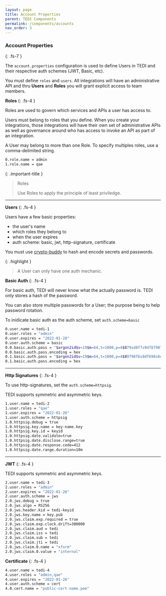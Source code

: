 ```yaml
---
layout: page
title: Account Properties
parent: TEDI Components
permalink: /components/accounts
nav_order: 3
---
```


### Account Properties
{: .fs-7 }

The `account.properties` configuration is used to define Users in TEDI and their respective auth schemes (JWT, Basic, etc). 

You must define `roles` and `users`. All integrations will have an administrative API and thru **Users** and **Roles** you will grant explicit access to team members.


**Roles**
{: .fs-4 }

Roles are used to govern which services and APIs a user has access to.

Users must belong to roles that you define. When you create your integrations, those integrations will have their own set of administrative APIs as well as governance around who has access to invoke an API as part of an integration.

A User may belong to more than one Role. To specify multiples roles, use a comma-delimited string.

```sh
0.role.name = admin
1.role.name = qae

```

{: .important-title }
> Roles
>
> Use Roles to apply the principle of least priviledge.
>

---

**Users**
{: .fs-4 }

Users have a few basic properties:
* the user's name
* which roles they belong to 
* when the user expires
* auth scheme: basic, jwt, http-signature, certificate


You must use [crypto-buddy]({{site.baseurl}}/tools/tools_cryptobuddy) to hash and encode secrets and passwords. 

{: .highlight }
> A User can only have one auth mechanic.

**Basic Auth**
{: .fs-4 }

For basic auth, TEDI will never know what the actually password is. TEDI only stores a hash of the password.

You can also store multiple passwords for a User; the purpose being to help password rotation.

To inidicate basic auth as the auth scheme, set `auth.scheme=basic`

```sh
0.user.name = tedi-1
0.user.roles = "admin"
0.user.expires = "2022-01-28"
0.user.auth.scheme = basic
0.0.basic.auth.pass = "$argon2id$v=19$m=64,t=1000,p=4$879sd8f7s9df87987f987f9s8d7f9s8d7f9sd87f9sd87f9s7dfs"
0.0.basic.auth.pass.encoding = hex
0.1.basic.auth.pass = "$argon2id$v=19$m=64,t=1000,p=4$89798f6s8df698s6d8f6s98d6f9s8d69s8df9s86d9f868d6f8sx"
0.1.basic.auth.pass.encoding = hex
```

---

**Http Signatures**
{: .fs-4 }

To use http-signatures, set the `auth.scheme=httpsig`.

TEDI supports symmetric and asymmetric keys.

```sh
1.user.name = tedi-2
1.user.roles = "qae"
1.user.expires = "2022-01-26"
1.user.auth.scheme = httpsig
1.0.httpsig.debug = true
1.0.httpsig.key.name = key-name.key
1.0.httpsig.key.id = keyid
1.0.httpsig.date.validate=true
1.0.httpsig.date.disclose.range=true
1.0.httpsig.date.response.code=412
1.0.httpsig.date.range.duration=10m
```

---

**JWT**
{: .fs-4 }

TEDI supports symmetric and asymmetric keys.

```sh
2.user.name = tedi-3
2.user.roles = "admin"
2.user.expires = "2022-01-26"
2.user.auth.scheme = jws
2.0.jws.debug = true
2.0.jws.algo = RS256
2.0.jws.header.kid = tedi-keyid
2.0.jws.key.name = key.pub
2.0.jws.claim.exp.required = true
2.0.jws.claim.exp.clock.drift=300000
2.0.jws.claim.aud = tedi
2.0.jws.claim.iss = tedi
2.0.jws.claim.sub = tedi
2.0.jws.claim.jti = tedi
2.0.jws.claim.0.name = "xform"
2.0.jws.claim.0.value = "internal"
```

**Certificate**
{: .fs-4 }

```sh
4.user.name = tedi-4
4.user.roles = "admin,qae"
4.user.expires = "2022-01-26"
4.user.auth.scheme = cert
4.0.cert.name = "public-cert-name.pem"
```
